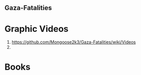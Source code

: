 ## Gaza-Fatalities

# Graphic Videos
1. https://github.com/Mongoose2k3/Gaza-Fatalities/wiki/Videos
2. 

# Books


        
